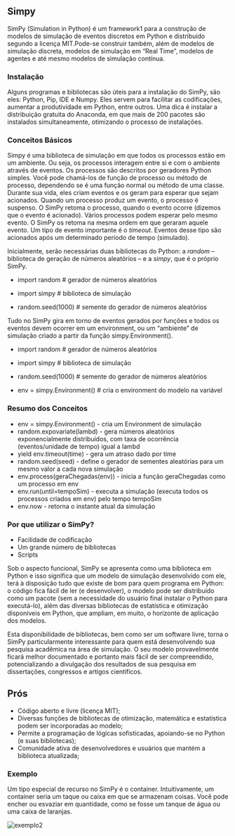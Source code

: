 ## **Simpy**

SimPy (Simulation in Python) é um framework1 para a construção de modelos de simulação de eventos discretos em Python e distribuído segundo a licença MIT.Pode-se construir também, além de modelos de simulação discreta, modelos de simulação em “Real Time”, modelos de agentes e até mesmo modelos de simulação contínua.
  
### Instalação

 Alguns programas e bibliotecas são úteis para a instalação do SimPy, são eles: Python, Pip, IDE e Numpy. Eles servem para facilitar as codificações, aumentar a produtividade em Python, entre outros.
 Uma dica é instalar a distribuição gratuita do Anaconda, em que mais de 200 pacotes são instalados simultaneamente, otimizando o processo de instalações.

### Conceitos Básicos

Simpy é uma biblioteca de simulação em que todos os processos estão em um ambiente. Ou seja, os processos interagem entre si e com o ambiente através de eventos.
Os processos são descritos por geradores Python simples. Você pode chamá-los de função de processo ou método de processo, dependendo se é uma função normal ou método de uma classe. Durante sua vida, eles criam eventos e os geram para esperar que sejam acionados.
Quando um processo produz um evento, o processo é suspenso. O SimPy retoma o processo, quando o evento ocorre (dizemos que o evento é acionado). Vários processos podem esperar pelo mesmo evento. O SimPy os retoma na mesma ordem em que geraram aquele evento.
Um tipo de evento importante é o _timeout_. Eventos desse tipo são acionados após um determinado período de tempo (simulado).

Inicialmente, serão necessárias duas bibliotecas do Python: a _random_ – biblioteca de geração de números aleatórios – e a _simpy_, que é o próprio SimPy.

- import random              # gerador de números aleatórios
- import simpy               # biblioteca de simulação

- random.seed(1000)         # semente do gerador de números aleatórios

Tudo no SimPy gira em torno de eventos gerados por funções e todos os eventos devem ocorrer em um environment, ou um “ambiente” de simulação criado a partir da função simpy.Environment().

- import random             # gerador de números aleatórios
- import simpy              # biblioteca de simulação

- random.seed(1000)         # semente do gerador de números aleatórios
- env = simpy.Environment() # cria o environment do modelo na variável 

### Resumo dos Conceitos

- env = simpy.Environment() - cria um Environment de simulação
- random.expovariate(lambd) - gera números aleatórios exponencialmente distribuídos, com taxa de ocorrência (eventos/unidade de tempo) igual a lambd
- yield env.timeout(time) - gera um atraso dado por time
- random.seed(seed) - define o gerador de sementes aleatórias para um mesmo valor a cada nova simulação
- env.process(geraChegadas(env)) - inicia a função geraChegadas como um processo em env
- env.run(until=tempoSim) - executa a simulação (executa todos os processos criados em env) pelo tempo tempoSim
- env.now - retorna o instante atual da simulação


### Por que utilizar o SimPy?

- Facilidade de codificação
- Um grande número de bibliotecas
- Scripts

Sob o aspecto funcional, SimPy se apresenta como uma biblioteca em Python e isso significa que um modelo de simulação desenvolvido com ele, terá à disposição tudo que existe de bom para quem programa em Python: o código fica fácil de ler (e desenvolver), o modelo pode ser distribuído como um pacote (sem a necessidade do usuário final instalar o Python para executá-lo), além das diversas bibliotecas de estatística e otimização disponíveis em Python, que ampliam, em muito, o horizonte de aplicação dos modelos.

Esta disponibilidade de bibliotecas, bem como ser um software livre, torna o SimPy particularmente interessante para quem está desenvolvendo sua pesquisa acadêmica na área de simulação. O seu modelo provavelmente ficará melhor documentado e portanto mais fácil de ser compreendido, potencializando a divulgação dos resultados de sua pesquisa em dissertações, congressos e artigos científicos.


## Prós

- Código aberto e livre (licença MIT);
- Diversas funções de bibliotecas de otimização, matemática e estatística podem ser incorporadas ao modelo;
- Permite a programação de lógicas sofisticadas, apoiando-se no Python (e suas bibliotecas);
- Comunidade ativa de desenvolvedores e usuários que mantém a biblioteca atualizada;

### Exemplo
Um tipo especial de recurso no SimPy é o container. Intuitivamente, um container seria um taque ou caixa em que se armazenam coisas. Você pode encher ou esvaziar em quantidade, como se fosse um tanque de água ou uma caixa de laranjas.

![exemplo2](https://user-images.githubusercontent.com/75582692/101300576-d0e37100-3814-11eb-9923-e5a38acc7cf2.png)




